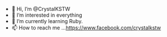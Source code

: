 - 👋 Hi, I’m @CrystalKSTW
- 👀 I’m interested in everything
- 🌱 I’m currently learning Ruby.
- 📫 How to reach me ...https://www.facebook.com/crystalkstw

